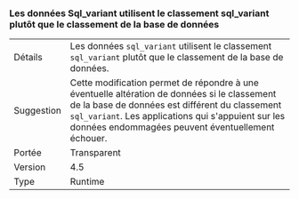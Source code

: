 ### <a name="sqlvariant-data-uses-sqlvariant-collation-rather-than-database-collation"></a>Les données Sql_variant utilisent le classement sql_variant plutôt que le classement de la base de données

|   |   |
|---|---|
|Détails|Les données <code>sql_variant</code> utilisent le classement <code>sql_variant</code> plutôt que le classement de la base de données.|
|Suggestion|Cette modification permet de répondre à une éventuelle altération de données si le classement de la base de données est différent du classement <code>sql_variant</code>. Les applications qui s'appuient sur les données endommagées peuvent éventuellement échouer.|
|Portée|Transparent|
|Version|4.5|
|Type|Runtime|

